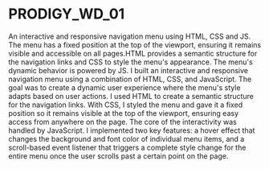 # PRODIGY_WD_01
An interactive and responsive navigation menu using HTML, CSS and JS. The menu has a fixed position at the top of the viewport, ensuring it remains visible and accessible on all pages.HTML provides a semantic structure for the navigation links and CSS to style the menu's appearance. The menu's dynamic behavior is powered by JS.
I built an interactive and responsive navigation menu using a combination of HTML, CSS, and JavaScript. The goal was to create a dynamic user experience where the menu's style adapts based on user actions.
I used HTML to create a semantic structure for the navigation links. With CSS, I styled the menu and gave it a fixed position so it remains visible at the top of the viewport, ensuring easy access from anywhere on the page. The core of the interactivity was handled by JavaScript. I implemented two key features: a hover effect that changes the background and font color of individual menu items, and a scroll-based event listener that triggers a complete style change for the entire menu once the user scrolls past a certain point on the page. 
